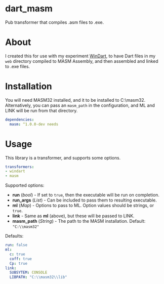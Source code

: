 # dart_masm
Pub transformer that compiles .asm files to .exe.

# About
I created this for use with my experiment [WinDart](https://github.com/thosakwe/windart), to have Dart files in my `web` directory
compiled to MASM Assembly, and then assembled and linked to .exe files.

# Installation
You will need MASM32 installed, and it to be installed to C:\masm32. Alternatively, you can pass an `masm_path` in the configuration,
and ML and LINK will be run from that directory.

```yaml
dependencies:
  masm: ^1.0.0-dev needs
```

# Usage
This library is a transformer, and supports some options.

```yaml
transformers:
- windart
- masm
```

Supported options:
* **run** (*bool*) - If set to `true`, then the executable will be run on completion.
* **run_args** (*List<String>*) - Can be included to pass them to resulting executable.
* **ml** (*Map*) - Options to pass to ML. Option values should be strings, or `true`.
* **link** - Same as **ml** (above), but these will be passed to LINK.
* **masm_path** (*String*) - The path to the MASM installation. Default: `"C:\\masm32"`

Defaults:

```yaml
run: false
ml:
  c: true
  coff: true
  Cp: true
link:
  SUBSYTEM: CONSOLE
  LIBPATH: "C:\\masm32\\lib"
```
